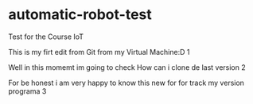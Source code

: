 # automatic-robot-test
Test for the Course IoT 

This is my firt edit from Git from my Virtual Machine:D 1

Well  in this momemt im going to check How can i clone de last version 2 

For be honest i am very happy to know this new for for track my version programa 3
